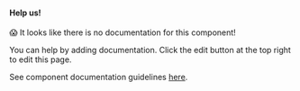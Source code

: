 #### Help us!

😱 It looks like there is no documentation for this component!

You can help by adding documentation. Click the edit button at the top right to edit this page.

See component documentation guidelines [here](http://ui.zenefits.com/#!/Component%20Best%20Practices).
